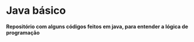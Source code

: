 <h1>Java básico</h1>

**Repositório com alguns códigos feitos em java, para entender a lógica de programação**
